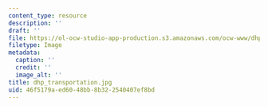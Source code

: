 ```yaml
---
content_type: resource
description: ''
draft: ''
file: https://ol-ocw-studio-app-production.s3.amazonaws.com/ocw-www/dhp_transportation.jpg
filetype: Image
metadata:
  caption: ''
  credit: ''
  image_alt: ''
title: dhp_transportation.jpg
uid: 46f5179a-ed60-48bb-8b32-2540407ef8bd
---
```

